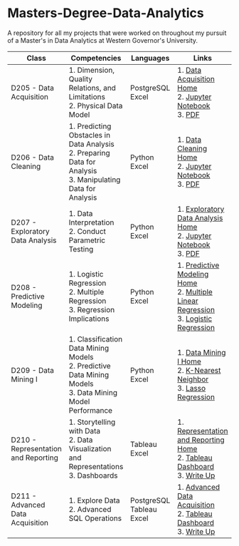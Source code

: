 # Masters-Degree-Data-Analytics
A repository for all my projects that were worked on throughout my pursuit of a Master's in Data Analytics at Western Governor's University. 

| **Class**                            | **Competencies**                                                                                                | **Languages**                   | **Links**                                                                                                                                                                                                                                                                                                                                                                                                                                                                                                                                                                 |
|--------------------------------------|-----------------------------------------------------------------------------------------------------------------|---------------------------------|---------------------------------------------------------------------------------------------------------------------------------------------------------------------------------------------------------------------------------------------------------------------------------------------------------------------------------------------------------------------------------------------------------------------------------------------------------------------------------------------------------------------------------------------------------------------------|
| D205 - Data Acquisition              | 1. Dimension, Quality Relations, and Limitations<br>2. Physical Data Model                                      | PostgreSQL<br>Excel             | 1. [Data Acquisition Home](https://github.com/makavendano/Masters-Degree-Data-Analytics/tree/main/D205%20-%20Data%20Acquisition)<br>2. [Jupyter Notebook](https://github.com/makavendano/Masters-Degree-Data-Analytics/blob/main/D205%20-%20Data%20Acquisition/PostgreSQL%20-%20Data%20Acquisition.ipynb)<br>3. [PDF](https://github.com/makavendano/Masters-Degree-Data-Analytics/blob/main/D205%20-%20Data%20Acquisition/PostgreSQL%20-%20Data%20Acquisition%20(PDF).pdf)                                                                                               |
| D206 - Data Cleaning                 | 1. Predicting Obstacles in Data Analysis<br>2. Preparing Data for Analysis<br>3. Manipulating Data for Analysis | Python<br>Excel                 | 1. [Data Cleaning Home](https://github.com/makavendano/Masters-Degree-Data-Analytics/tree/main/D206%20-%20Data%20Cleaning)<br>2. [Jupyter Notebook](https://github.com/makavendano/Masters-Degree-Data-Analytics/blob/main/D206%20-%20Data%20Cleaning/Data%20Cleaning.ipynb)<br>3. [PDF](https://github.com/makavendano/Masters-Degree-Data-Analytics/blob/main/D206%20-%20Data%20Cleaning/Data%20Cleaning%20(PDF).pdf)                                                                                                                                                   |
| D207 - Exploratory Data Analysis     | 1. Data Interpretation<br>2. Conduct Parametric Testing                                                         | Python<br>Excel                 | 1. [Exploratory Data Analysis Home](https://github.com/makavendano/Masters-Degree-Data-Analytics/tree/main/D207%20-%20Exploratory%20Data%20Analysis)<br>2. [Jupyter Notebook](https://github.com/makavendano/Masters-Degree-Data-Analytics/blob/main/D207%20-%20Exploratory%20Data%20Analysis/Exploratory%20Data%20Analysis.ipynb)<br>3. [PDF](https://github.com/makavendano/Masters-Degree-Data-Analytics/blob/main/D207%20-%20Exploratory%20Data%20Analysis/Exploratory%20Data%20Analysis%20(PDF).pdf)                                                                 |
| D208 - Predictive Modeling           | 1. Logistic Regression <br>2. Multiple Regression<br>3. Regression Implications                                 | Python <br>Excel                | 1. [Predictive Modeling Home](https://github.com/makavendano/Masters-Degree-Data-Analytics/tree/main/D208%20-%20Predictive%20Modeling)<br>2. [Multiple Linear Regression](https://github.com/makavendano/Masters-Degree-Data-Analytics/blob/main/D208%20-%20Predictive%20Modeling/D208%20-%20Predictive%20Modeling%20-%20Multiple%20Linear%20Regression.ipynb)<br>3. [Logistic Regression](https://github.com/makavendano/Masters-Degree-Data-Analytics/blob/main/D208%20-%20Predictive%20Modeling/D208%20-%20Predictive%20Modeling%20-%20Logistic%20Regression%20.ipynb) |
| D209 - Data Mining I                 | 1. Classification Data Mining Models <br>2. Predictive Data Mining Models <br>3. Data Mining Model Performance  | Python<br>Excel                 | 1. [Data Mining I Home](https://github.com/makavendano/Masters-Degree-Data-Analytics/tree/main/D209%20-%20Data%20Mining%20I)<br>2. [K-Nearest Neighbor](https://github.com/makavendano/Masters-Degree-Data-Analytics/blob/main/D209%20-%20Data%20Mining%20I/D209%20-%20Data%20Mining%20I%20-%20KNN.ipynb)<br>3. [Lasso Regression](https://github.com/makavendano/Masters-Degree-Data-Analytics/blob/main/D209%20-%20Data%20Mining%20I/D209%20-%20Data%20Mining%20I%20-%20Lasso%20Regression.ipynb)                                                                       |
| D210 - Representation and Reporting  | 1. Storytelling with Data<br>2. Data Visualization and Representations <br>3. Dashboards                        | Tableau<br>Excel                | 1. [Representation and Reporting Home](https://github.com/makavendano/Masters-Degree-Data-Analytics/tree/main/D210%20-%20Representation%20and%20Reporting)<br>2. [Tableau Dashboard](https://public.tableau.com/app/profile/makayla.a.avendano/viz/D210-RepresentationandReporting-WGU/Home)<br>3. [Write Up](https://github.com/makavendano/Masters-Degree-Data-Analytics/blob/main/D210%20-%20Representation%20and%20Reporting/D210%20-%20Representation%20and%20Reporting.ipynb)                                                                                       |
| D211 - Advanced Data Acquisition     | 1. Explore Data <br>2. Advanced SQL Operations                                                                  | PostgreSQL <br>Tableau<br>Excel | 1. [Advanced Data Acquisition](https://github.com/makavendano/Masters-Degree-Data-Analytics/tree/main/D211%20-%20Advanced%20Data%20Acquisition)<br>2. [Tableau Dashboard](https://public.tableau.com/app/profile/makayla.a.avendano/viz/D210-RepresentationandReporting-WGU/Home)<br>3. [Write Up](https://github.com/makavendano/Masters-Degree-Data-Analytics/blob/main/D211%20-%20Advanced%20Data%20Acquisition/D211%20-%20Advanced%20Data%20Acquisition.ipynb)                                                                                                        |
